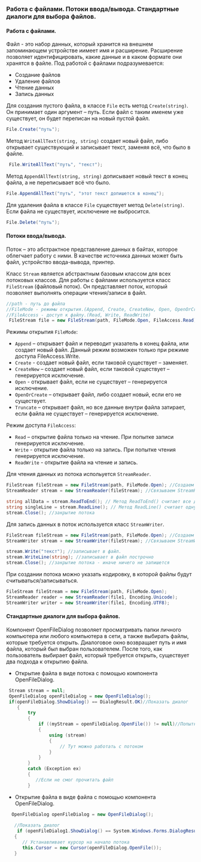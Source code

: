### Работа с файлами. Потоки ввода/вывода. Стандартные диалоги для выбора файлов.

#### Работа с файлами.
Файл - это набор данных, который хранится на внешнем запоминающем устройстве иимеет имя и расширение. 
Расширение позволяет идентифицировать, какие данные и в каком формате они хранятся в файле.
Под работой с файлами подразумевается:
- Создание файлов
- Удаление файлов
- Чтение данных
- Запись данных

Для создания пустого файла, в классе ```File``` есть метод ```Create(string)```. 
Он принимает один аргумент – путь. 
Если файл с таким именем уже существует, он будет переписан на новый пустой файл.
```csharp
File.Create("путь");
```
Метод ```WriteAllText(string, string)``` создает новый файл, либо открывает существующий и записывает текст, заменяя всё, что было в файле.
```csharp
 File.WriteAllText("путь", "текст");
```
Метод ```AppendAllText(string, string)``` дописывает новый текст в конец файла, а не переписывает всё что было. 
```csharp
File.AppendAllText("путь", "этот текст допишется в конец");
```

Для удаления файла в классе ```File``` существует метод ```Delete(string)```. Если файла не существует, исключение не выбросится.
```csharp
File.Delete("путь"); 
```

#### Потоки ввода/вывода.
Поток – это абстрактное представление данных в байтах, которое облегчает работу с ними. 
В качестве источника данных может быть файл, устройство ввода-вывода, принтер.

Класс ```Stream``` является абстрактным базовым классом для всех потоковых классов. 
Для работы с файлами используется класс ```FileStream``` (файловый поток).
Он представляет поток, который позволяет выполнять операции чтения/записи в файл.
```csharp
//path - путь до файла
//FileMode - режимы открытия.(Append, Create, CreateNew, Open, OpenOrCreate, Truncate)
//FileAccess - доступ к файлу.(Read, Write, ReadWrite)
 FileStream file = new FileStream(path, FileMode.Open, FileAccess.Read);
```
Режимы открытия ```FileMode```:
- ```Append``` – открывает файл и переводит указатель в конец файла, или создает новый файл. 
Данный режим возможен только при режиме доступа FileAccess.Write.
- ```Create``` - создает новый файл, если таковой существует – заменяет.
- ```CreateNew``` – создает новый файл, если таковой существует – генерируется исключение.
- ```Open``` - открывает файл, если не существует – генерируется исключение.
- ```OpenOrCreate``` – открывает файл, либо создает новый, если его не существует.
- ```Truncate``` – открывает файл, но все данные внутри файла затирает, если файла не существует – генерируется исключение.

Режим доступа ```FileAccess```:
- ```Read``` – открытие файла только на чтение. 
При попытке записи генерируется исключение.
- ```Write``` - открытие файла только на запись. 
При попытке чтения генерируется исключение.
- ```ReadWrite``` - открытие файла на чтение и запись.

Для чтения данных из потока испольуется ```StreamReader```.
```csharp
FileStream fileStream = new FileStream(path, FileMode.Open); //Создаем файловый поток
StreamReader stream = new StreamReader(fileStream); //Cвязываем StreamReader c файловыйм потоком

string allData = stream.ReadToEnd(); // Метод ReadToEnd() считает все данные из файла.
string singleLine = stream.ReadLine(); // Метод ReadLine() считает одну строку и перенесет указатель на начало следующей строки.
stream.Close(); //закрытие потока
```

Для запись данных в поток используется класс ```StreamWriter```.
```csharp
FileStream fileStream = new FileStream(path, FileMode.Open); //Создаем файловый поток
StreamWriter stream = new StreamWriter(fileStream); //Cвязываем StreamWriter c файловыйм потоком

stream.Write("текст"); //записывает в файл.
stream.WriteLine(string); //записывает в файл построчно
stream.Close(); //закрытие потока - иначе ничего не запишется
```

При создании потока можно указать кодировку, в которой файлы будут считываться/записываться.
```csharp
FileStream fileStream = new FileStream(path, FileMode.Open);
StreamReader reader = new StreamReader(file1, Encoding.Unicode);
StreamWriter writer = new StreamWriter(file1, Encoding.UTF8);
```

#### Стандартные диалоги для выбора файлов.
Компонент OpenFileDialog позволяет просматривать папки личного компьютера или любого компьютера в сети, а также выбирать файлы, которые требуется открыть. 
Диалоговое окно возвращает путь и имя файла, который был выбран пользователем.
После того, как пользователь выбирает файл, который требуется открыть, существует два подхода к открытию файла. 

- Открытие файла в виде потока с помощью компонента OpenFileDialog.
```csharp
 Stream stream = null;
 OpenFileDialog openFileDialog = new OpenFileDialog();
 if(openFileDialog.ShowDialog() == DialogResult.OK)//Показать диалог
    {
        try
        {
            if ((myStream = openFileDialog.OpenFile()) != null)//Попытка открыть файл
            {
                using (stream)
                {
                    // Тут можно работать с потоком
                }
            }
        }
        catch (Exception ex)
        {
           //Если не смог прочитать файл
        }
```
- Открытие файла в виде файла с помощью компонента OpenFileDialog.
```csharp
  OpenFileDialog openFileDialog = new OpenFileDialog();
  
   //Показать диалог
    if (openFileDialog1.ShowDialog() == System.Windows.Forms.DialogResult.OK)//Если нажата OK
   {
      // Устанавливает курсор на начало потока
      this.Cursor = new Cursor(openFileDialog.OpenFile());
   }
```
